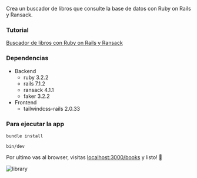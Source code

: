 Crea un buscador de libros que consulte la base de datos con Ruby on Rails y Ransack.

### Tutorial
[Buscador de libros con Ruby on Rails y Ransack](https://rubylatam.substack.com/p/buscador-de-libros-con-ruby-on-rails?r=de6dw&utm_campaign=post&utm_medium=web&utm_source=github)

### Dependencias
- Backend
  - ruby 3.2.2
  - rails 7.1.2
  - ransack 4.1.1
  - faker 3.2.2
- Frontend
  - tailwindcss-rails 2.0.33

### Para ejecutar la app

```
bundle install
```

```
bin/dev
```

Por ultimo vas al browser, visitas [localhost:3000/books](http://localhost:3000/books) y listo! 🎉


![library](https://github.com/rubylatam/tutoriales/assets/13583193/8ba038c3-f2fa-4f1e-9aee-c19abf5b3167)
